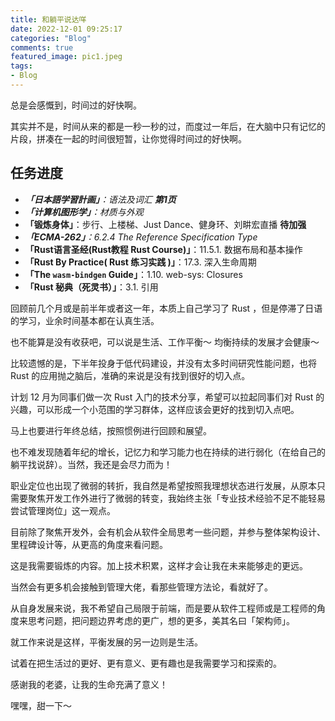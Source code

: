 ```yaml
---
title: 和躺平说达咩
date: 2022-12-01 09:25:17
categories: "Blog"
comments: true
featured_image: pic1.jpeg
tags:
- Blog
---
```


<!-- no node -->

<!-- more -->

总是会感慨到，时间过的好快啊。

其实并不是，时间从来的都是一秒一秒的过，而度过一年后，在大脑中只有记忆的片段，拼凑在一起的时间很短暂，让你觉得时间过的好快啊。

## 任务进度

* ***「日本語学習計画」**：语法及词汇 **第1页***
* ***「计算机图形学」**：材质与外观*
* **「锻炼身体」**：步行、上楼梯、Just Dance、健身环、刘畊宏直播 **待加强**
* ***「ECMA-262」**：6.2.4 The Reference Specification Type*
* **「Rust语言圣经(Rust教程 Rust Course)」**：11.5.1. 数据布局和基本操作
* **「Rust By Practice( Rust 练习实践 )」**：17.3. 深入生命周期
* **「The `wasm-bindgen` Guide」**：1.10. web-sys: Closures
* **「Rust 秘典（死灵书）」**：3.1. 引用

回顾前几个月或是前半年或者这一年，本质上自己学习了 Rust ，但是停滞了日语的学习，业余时间基本都在认真生活。

也不能算是没有收获吧，可以说是生活、工作平衡～ 均衡持续的发展才会健康～

比较遗憾的是，下半年投身于低代码建设，并没有太多时间研究性能问题，也将 Rust 的应用抛之脑后，准确的来说是没有找到很好的切入点。

计划 12 月为同事们做一次 Rust 入门的技术分享，希望可以拉起同事们对 Rust 的兴趣，可以形成一个小范围的学习群体，这样应该会更好的找到切入点吧。

马上也要进行年终总结，按照惯例进行回顾和展望。

也不难发现随着年纪的增长，记忆力和学习能力也在持续的进行弱化（在给自己的躺平找说辞）。当然，我还是会尽力而为！

职业定位也出现了微弱的转折，我自然是希望按照我理想状态进行发展，从原本只需要聚焦开发工作外进行了微弱的转变，我始终主张「专业技术经验不足不能轻易尝试管理岗位」这一观点。

目前除了聚焦开发外，会有机会从软件全局思考一些问题，并参与整体架构设计、里程碑设计等，从更高的角度来看问题。

这是我需要锻炼的内容。加上技术积累，这样才会让我在未来能够走的更远。

当然会有更多机会接触到管理大佬，看那些管理方法论，看就好了。

从自身发展来说，我不希望自己局限于前端，而是要从软件工程师或是工程师的角度来思考问题，把问题边界考虑的更广，想的更多，美其名曰「架构师」。

就工作来说是这样，平衡发展的另一边则是生活。

试着在把生活过的更好、更有意义、更有趣也是我需要学习和探索的。

感谢我的老婆，让我的生命充满了意义！

嘿嘿，甜一下～
